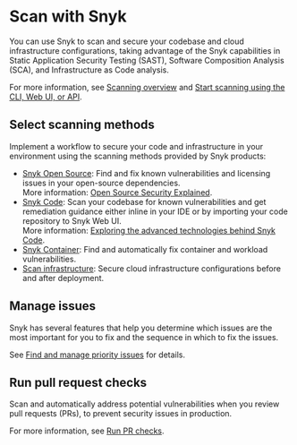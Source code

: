 # Scan with Snyk

You can use Snyk to scan and secure your codebase and cloud infrastructure configurations, taking advantage of the Snyk capabilities in Static Application Security Testing (SAST), Software Composition Analysis (SCA), and  Infrastructure as Code analysis.

For more information, see [Scanning overview](scanning-overview/) and [Start scanning using the CLI, Web UI, or API](start-scanning-using-the-cli-web-ui-or-api.md).

## Select scanning methods

Implement a workflow to secure your code and infrastructure in your environment using the scanning methods provided by Snyk products:

* [Snyk Open Source](../enterprise-configuration/snyk-broker/install-and-configure-snyk-broker/advanced-configuration-for-snyk-broker-docker-installation/snyk-open-source-scans-sca-of-large-manifest-files-docker-setup.md): Find and fix known vulnerabilities and licensing issues in your open-source dependencies.  \
  More information: [Open Source Security Explained](https://snyk.io/series/open-source-security/).
* [Snyk Code](snyk-code/): Scan your codebase for known vulnerabilities and get remediation guidance either inline in your IDE or by importing your code repository to Snyk Web UI. \
  More information: [Exploring the advanced technologies behind Snyk Code](https://snyk.io/blog/advanced-technologies-behind-snyk-code/).
* [Snyk Container](snyk-container/): Find and automatically fix container and workload vulnerabilities.
* [Scan infrastructure](scan-infrastructure/): Secure cloud infrastructure configurations before and after deployment.

## Manage issues

Snyk has several features that help you determine which issues are the most important for you to fix and the sequence in which to fix the issues.

See [Find and manage priority issues](find-and-manage-priority-issues/) for details.

## Run pull request checks

Scan and automatically address potential vulnerabilities when you review pull requests (PRs), to prevent security issues in production.

For more information, see [Run PR checks](run-pr-checks/).
